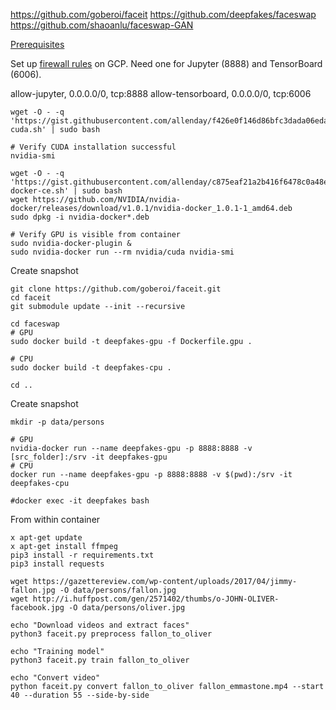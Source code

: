 https://github.com/goberoi/faceit
https://github.com/deepfakes/faceswap
https://github.com/shaoanlu/faceswap-GAN

[Prerequisites](https://medium.com/google-cloud/jupyter-tensorflow-nvidia-gpu-docker-google-compute-engine-4a146f085f17)

Set up [firewall rules](https://console.cloud.google.com/networking/firewalls/list) on GCP.
Need one for Jupyter (8888) and TensorBoard (6006).

allow-jupyter, 0.0.0.0/0, tcp:8888
allow-tensorboard, 0.0.0.0/0, tcp:6006


```{bash}
wget -O - -q 'https://gist.githubusercontent.com/allenday/f426e0f146d86bfc3dada06eda55e123/raw/41b6d3bc8ab2dfe1e1d09135851c8f11b8dc8db3/install-cuda.sh' | sudo bash

# Verify CUDA installation successful
nvidia-smi

wget -O - -q 'https://gist.githubusercontent.com/allenday/c875eaf21a2b416f6478c0a48e428f6a/raw/f7feca1acc1a992afa84f347394fd7e4bfac2599/install-docker-ce.sh' | sudo bash
wget https://github.com/NVIDIA/nvidia-docker/releases/download/v1.0.1/nvidia-docker_1.0.1-1_amd64.deb
sudo dpkg -i nvidia-docker*.deb

# Verify GPU is visible from container
sudo nvidia-docker-plugin &
sudo nvidia-docker run --rm nvidia/cuda nvidia-smi
```
Create snapshot


```{bash}
git clone https://github.com/goberoi/faceit.git
cd faceit
git submodule update --init --recursive

cd faceswap
# GPU
sudo docker build -t deepfakes-gpu -f Dockerfile.gpu .

# CPU
sudo docker build -t deepfakes-cpu .

cd ..
```
Create snapshot


```{bash}
mkdir -p data/persons

# GPU
nvidia-docker run --name deepfakes-gpu -p 8888:8888 -v [src_folder]:/srv -it deepfakes-gpu
# CPU
docker run --name deepfakes-gpu -p 8888:8888 -v $(pwd):/srv -it deepfakes-cpu

#docker exec -it deepfakes bash
```

From within container
```{bash}
x apt-get update
x apt-get install ffmpeg
pip3 install -r requirements.txt
pip3 install requests

wget https://gazettereview.com/wp-content/uploads/2017/04/jimmy-fallon.jpg -O data/persons/fallon.jpg
wget http://i.huffpost.com/gen/2571402/thumbs/o-JOHN-OLIVER-facebook.jpg -O data/persons/oliver.jpg

echo "Download videos and extract faces"
python3 faceit.py preprocess fallon_to_oliver

echo "Training model"
python3 faceit.py train fallon_to_oliver

echo "Convert video"
python faceit.py convert fallon_to_oliver fallon_emmastone.mp4 --start 40 --duration 55 --side-by-side
```
